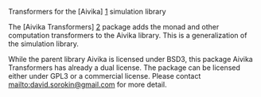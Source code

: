 Transformers for the [Aivika] [1] simulation library

The [Aivika Transformers] [2] package adds the monad and other computation transformers to 
the Aivika library. This is a generalization of the simulation library.

While the parent library Aivika is licensed under BSD3, this package Aivika Transformers
has already a dual license. The package can be licensed either under GPL3 or a commercial
license. Please contact <mailto:david.sorokin@gmail.com> for more detail.

[1]: http://hackage.haskell.org/package/aivika  "Aivika"
[2]: http://hackage.haskell.org/package/aivika-transformers  "Aivika Transformers"
